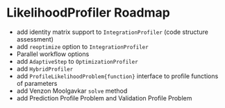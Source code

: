 # LikelihoodProfiler Roadmap

- add identity matrix support to `IntegrationProfiler` (code structure assessment)
- add `reoptimize` option to `IntegrationProfiler`
- Parallel workflow options
- add `AdaptiveStep` to `OptimizationProfiler`
- add `HybridProfiler`
- add `ProfileLikelihoodProblem{function}` interface to profile functions of parameters
- add Venzon Moolgavkar `solve` method
- add Prediction Profile Problem and Validation Profile Problem

